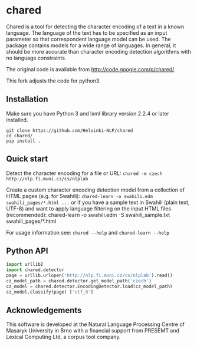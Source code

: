 
# chared


Chared is a tool for detecting the character encoding of a text in a known language. The language of the text has to be specified as an input parameter so that correspondent language model can be used. The package contains models for a wide range of languages. In general, it should be more accurate than character encoding detection algorithms with no language constraints.

The original code is available from http://code.google.com/p/chared/

This fork adjusts the code for python3.



## Installation

Make sure you have Python 3 and lxml library version 2.2.4 or later installed.

```
git clone https://github.com/Helsinki-NLP/chared
cd chared/
pip install .
```

## Quick start

Detect the character encoding for a file or URL:
`chared -m czech http://nlp.fi.muni.cz/cs/nlplab`

Create a custom character encoding detection model from a collection of HTML pages (e.g. for Swahili): `chared-learn -o swahili.edm swahili_pages/*.html ...` or if you have a sample text in Swahili (plain text, UTF-8) and want to apply language filtering on the input HTML files (recommended): chared-learn -o swahili.edm -S swahili_sample.txt swahili_pages/*.html

For usage information see: `chared --help` and `chared-learn --help`


## Python API

```python
import urllib2
import chared.detector
page = urllib.urlopen('http://nlp.fi.muni.cz/cs/nlplab').read()
cz_model_path = chared.detector.get_model_path('czech')
cz_model = chared.detector.EncodingDetector.load(cz_model_path)
cz_model.classify(page) ['utf_8']
```

## Acknowledgements

This software is developed at the Natural Language Processing Centre of Masaryk University in Brno with a financial support from PRESEMT and Lexical Computing Ltd, a corpus tool company.

